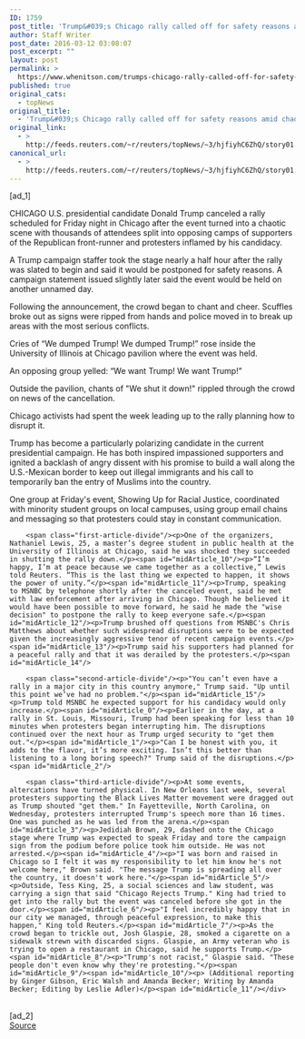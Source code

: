 ```yaml
---
ID: 1759
post_title: 'Trump&#039;s Chicago rally called off for safety reasons amid chaos'
author: Staff Writer
post_date: 2016-03-12 03:08:07
post_excerpt: ""
layout: post
permalink: >
  https://www.whenitson.com/trumps-chicago-rally-called-off-for-safety-reasons-amid-chaos/
published: true
original_cats:
  - topNews
original_title:
  - 'Trump&#039;s Chicago rally called off for safety reasons amid chaos'
original_link:
  - >
    http://feeds.reuters.com/~r/reuters/topNews/~3/hjfiyhC6ZhQ/story01.htm
canonical_url:
  - >
    http://feeds.reuters.com/~r/reuters/topNews/~3/hjfiyhC6ZhQ/story01.htm
---
```

 [ad_1]
<br><div id="articleText">
<span id="midArticle_start"/>

<span id="midArticle_0"/><span class="focusParagraph" readability="4"><p><span class="articleLocation">CHICAGO</span> U.S. presidential candidate Donald Trump canceled a rally scheduled for Friday night in Chicago after the event turned into a chaotic scene with thousands of attendees split into opposing camps of supporters of the Republican front-runner and protesters inflamed by his candidacy.</p></span><span id="midArticle_1"/><p>A Trump campaign staffer took the stage nearly a half hour after the rally was slated to begin and said it would be postponed for safety reasons. A campaign statement issued slightly later said the event would be held on another unnamed day.</p><span id="midArticle_2"/><p>Following the announcement, the crowd began to chant and cheer. Scuffles broke out as signs were ripped from hands and police moved in to break up areas with the most serious conflicts. </p><span id="midArticle_3"/><p>Cries of “We dumped Trump! We dumped Trump!” rose inside the University of Illinois at Chicago pavilion where the event was held.</p><span id="midArticle_4"/><p>An opposing group yelled: “We want Trump! We want Trump!” </p><span id="midArticle_5"/><p>Outside the pavilion, chants of "We shut it down!" rippled through the crowd on news of the cancellation.</p><span id="midArticle_6"/><p>Chicago activists had spent the week leading up to the rally planning how to disrupt it.</p><span id="midArticle_7"/><p>Trump has become a particularly polarizing candidate in the current presidential campaign. He has both inspired impassioned supporters and ignited a backlash of angry dissent with his promise to build a wall along the U.S.-Mexican border to keep out illegal immigrants and his call to temporarily ban the entry of Muslims into the country.</p><span id="midArticle_8"/><p>One group at Friday's event, Showing Up for Racial Justice, coordinated with minority student groups on local campuses, using group email chains and messaging so that protesters could stay in constant communication. </p><span id="midArticle_9"/>
        
        <span class="first-article-divide"/><p>One of the organizers, Nathaniel Lewis, 25, a master’s degree student in public health at the University of Illinois at Chicago, said he was shocked they succeeded in shutting the rally down.</p><span id="midArticle_10"/><p>“I’m happy, I’m at peace because we came together as a collective,” Lewis told Reuters. “This is the last thing we expected to happen, it shows the power of unity.”</p><span id="midArticle_11"/><p>Trump, speaking to MSNBC by telephone shortly after the canceled event, said he met with law enforcement after arriving in Chicago. Though he believed it would have been possible to move forward, he said he made the "wise decision" to postpone the rally to keep everyone safe.</p><span id="midArticle_12"/><p>Trump brushed off questions from MSNBC's Chris Matthews about whether such widespread disruptions were to be expected given the increasingly aggressive tenor of recent campaign events.</p><span id="midArticle_13"/><p>Trump said his supporters had planned for a peaceful rally and that it was derailed by the protesters.</p><span id="midArticle_14"/>
        
        <span class="second-article-divide"/><p>"You can’t even have a rally in a major city in this country anymore," Trump said. "Up until this point we’ve had no problem."</p><span id="midArticle_15"/><p>Trump told MSNBC he expected support for his candidacy would only increase.</p><span id="midArticle_0"/><p>Earlier in the day, at a rally in St. Louis, Missouri, Trump had been speaking for less than 10 minutes when protesters began interrupting him. The disruptions continued over the next hour as Trump urged security to "get them out."</p><span id="midArticle_1"/><p>"Can I be honest with you, it adds to the flavor, it’s more exciting. Isn’t this better than listening to a long boring speech?" Trump said of the disruptions.</p><span id="midArticle_2"/>
        
        <span class="third-article-divide"/><p>At some events, altercations have turned physical. In New Orleans last week, several protesters supporting the Black Lives Matter movement were dragged out as Trump shouted "get them." In Fayetteville, North Carolina, on Wednesday, protesters interrupted Trump's speech more than 16 times. One was punched as he was led from the arena.</p><span id="midArticle_3"/><p>Jedidiah Brown, 29, dashed onto the Chicago stage where Trump was expected to speak Friday and tore the campaign sign from the podium before police took him outside. He was not arrested.</p><span id="midArticle_4"/><p>"I was born and raised in Chicago so I felt it was my responsibility to let him know he's not welcome here," Brown said. "The message Trump is spreading all over the country, it doesn't work here."</p><span id="midArticle_5"/><p>Outside, Tess King, 25, a social sciences and law student, was carrying a sign that said "Chicago Rejects Trump." King had tried to get into the rally but the event was canceled before she got in the door.</p><span id="midArticle_6"/><p>"I feel incredibly happy that in our city we managed, through peaceful expression, to make this happen," King told Reuters.</p><span id="midArticle_7"/><p>As the crowd began to trickle out, Josh Glaspie, 28, smoked a cigarette on a sidewalk strewn with discarded signs. Glaspie, an Army veteran who is trying to open a restaurant in Chicago, said he supports Trump.</p><span id="midArticle_8"/><p>"Trump's not racist," Glaspie said. "These people don't even know why they're protesting."</p><span id="midArticle_9"/><span id="midArticle_10"/><p> (Additional reporting by Ginger Gibson, Eric Walsh and Amanda Becker; Writing by Amanda Becker; Editing by Leslie Adler)</p><span id="midArticle_11"/></div>
<br>[ad_2]
<br><a href="http://feeds.reuters.com/~r/reuters/topNews/~3/hjfiyhC6ZhQ/story01.htm">Source </a>